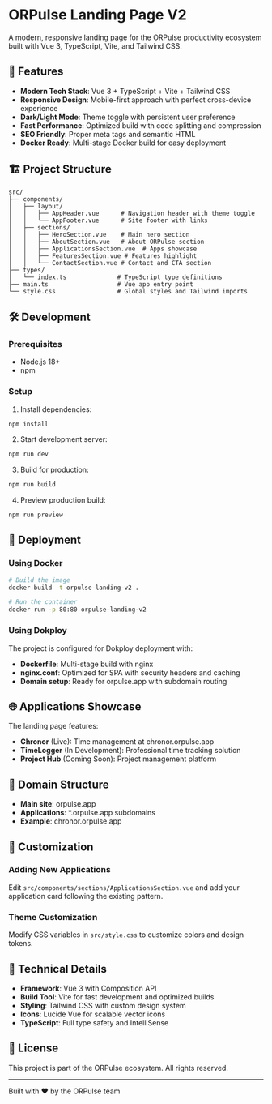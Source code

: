 # ORPulse Landing Page V2

A modern, responsive landing page for the ORPulse productivity ecosystem built with Vue 3, TypeScript, Vite, and Tailwind CSS.

## 🚀 Features

- **Modern Tech Stack**: Vue 3 + TypeScript + Vite + Tailwind CSS
- **Responsive Design**: Mobile-first approach with perfect cross-device experience
- **Dark/Light Mode**: Theme toggle with persistent user preference
- **Fast Performance**: Optimized build with code splitting and compression
- **SEO Friendly**: Proper meta tags and semantic HTML
- **Docker Ready**: Multi-stage Docker build for easy deployment

## 🏗️ Project Structure

```
src/
├── components/
│   ├── layout/
│   │   ├── AppHeader.vue      # Navigation header with theme toggle
│   │   └── AppFooter.vue      # Site footer with links
│   ├── sections/
│   │   ├── HeroSection.vue    # Main hero section
│   │   ├── AboutSection.vue   # About ORPulse section
│   │   ├── ApplicationsSection.vue  # Apps showcase
│   │   ├── FeaturesSection.vue # Features highlight
│   │   └── ContactSection.vue # Contact and CTA section
├── types/
│   └── index.ts              # TypeScript type definitions
├── main.ts                   # Vue app entry point
└── style.css                 # Global styles and Tailwind imports
```

## 🛠️ Development

### Prerequisites

- Node.js 18+
- npm

### Setup

1. Install dependencies:
```bash
npm install
```

2. Start development server:
```bash
npm run dev
```

3. Build for production:
```bash
npm run build
```

4. Preview production build:
```bash
npm run preview
```

## 🐳 Deployment

### Using Docker

```bash
# Build the image
docker build -t orpulse-landing-v2 .

# Run the container
docker run -p 80:80 orpulse-landing-v2
```

### Using Dokploy

The project is configured for Dokploy deployment with:
- **Dockerfile**: Multi-stage build with nginx
- **nginx.conf**: Optimized for SPA with security headers and caching
- **Domain setup**: Ready for orpulse.app with subdomain routing

## 🌐 Applications Showcase

The landing page features:

- **Chronor** (Live): Time management at chronor.orpulse.app
- **TimeLogger** (In Development): Professional time tracking solution
- **Project Hub** (Coming Soon): Project management platform

## 📱 Domain Structure

- **Main site**: orpulse.app
- **Applications**: *.orpulse.app subdomains
- **Example**: chronor.orpulse.app

## 🎨 Customization

### Adding New Applications

Edit `src/components/sections/ApplicationsSection.vue` and add your application card following the existing pattern.

### Theme Customization

Modify CSS variables in `src/style.css` to customize colors and design tokens.

## 🔧 Technical Details

- **Framework**: Vue 3 with Composition API
- **Build Tool**: Vite for fast development and optimized builds
- **Styling**: Tailwind CSS with custom design system
- **Icons**: Lucide Vue for scalable vector icons
- **TypeScript**: Full type safety and IntelliSense

## 📄 License

This project is part of the ORPulse ecosystem. All rights reserved.

---

Built with ❤️ by the ORPulse team